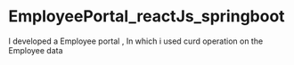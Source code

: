 # EmployeePortal_reactJs_springboot
I developed a Employee portal , In which i used curd operation on the Employee data

